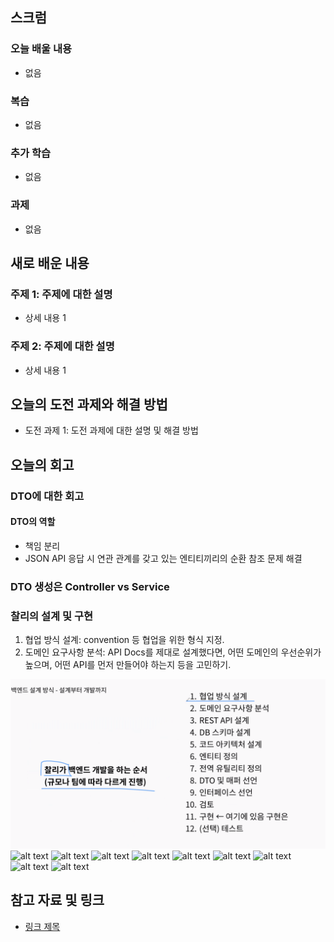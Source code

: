 ## 스크럼

### 오늘 배울 내용

- 없음

### 복습

- 없음

### 추가 학습

- 없음

### 과제

- 없음

## 새로 배운 내용

### 주제 1: 주제에 대한 설명

- 상세 내용 1

### 주제 2: 주제에 대한 설명

- 상세 내용 1

## 오늘의 도전 과제와 해결 방법

- 도전 과제 1: 도전 과제에 대한 설명 및 해결 방법

## 오늘의 회고

### DTO에 대한 회고

#### DTO의 역할

- 책임 분리
- JSON API 응답 시 연관 관계를 갖고 있는 엔티티끼리의 순환 참조 문제 해결

### DTO 생성은 Controller vs Service

###

### 찰리의 설계 및 구현

1. 협업 방식 설계: convention 등 협업을 위한 형식 지정.
2. 도메인 요구사항 분석: API Docs를 제대로 설계했다면, 어떤 도메인의 우선순위가 높으며, 어떤 API를 먼저 만들어야 하는지 등을 고민하기.

![alt text](charlie.png)
![alt text](charlie-3.png)
![alt text](charlie-4.png)
![alt text](charlie-5.png)
![alt text](charlie-6.png)
![alt text](charlie-7.png)
![alt text](charlie-8.png)
![alt text](charlie-9.png)
![alt text](charlie-10.png)
![alt text](charlie-11.png)

## 참고 자료 및 링크

- [링크 제목](URL)
